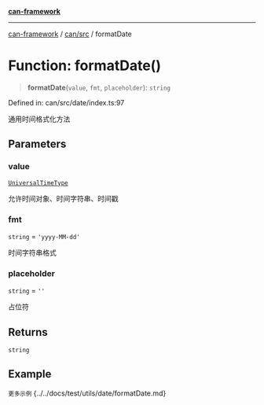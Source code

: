 [**can-framework**](../../../README.md)

***

[can-framework](../../../modules.md) / [can/src](../README.md) / formatDate

# Function: formatDate()

> **formatDate**(`value`, `fmt`, `placeholder`): `string`

Defined in: can/src/date/index.ts:97

通用时间格式化方法

## Parameters

### value

[`UniversalTimeType`](../type-aliases/UniversalTimeType.md)

允许时间对象、时间字符串、时间戳

### fmt

`string` = `'yyyy-MM-dd'`

时间字符串格式

### placeholder

`string` = `''`

占位符

## Returns

`string`

## Example

```更多示例```
{../../docs/test/utils/date/formatDate.md}
